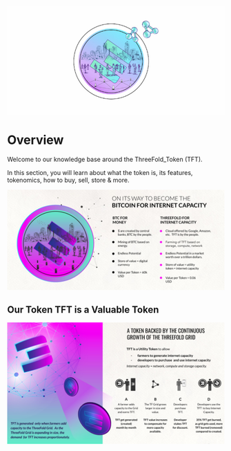 ![](img/tokenintrohome.jpg)

# Overview

Welcome to our knowledge base around the ThreeFold_Token (TFT).

In this section, you will learn about what the token is, its features, tokenomics, how to buy, sell, store & more.

<!-- !!!include:token_toc -->

![](img/tft_like_btc_.jpg)

## Our Token TFT is a Valuable Token

![](img/tokenomincs3_.jpg)


